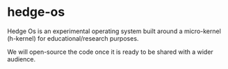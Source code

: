 # hedge-os

Hedge Os is an experimental operating system built around a micro-kernel (h-kernel) for educational/research purposes.

We will open-source the code once it is ready to be shared with a wider audience.
